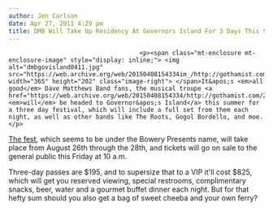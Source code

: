```yaml
---
author: Jen Carlson
date: Apr 27, 2011 4:29 pm
title: DMB Will Take Up Residency At Governors Island For 3 Days This Summer
---
```


	
										<p><span class="mt-enclosure mt-enclosure-image" style="display: inline;"> <img alt="dmbgovisland0411.jpg" src="https://web.archive.org/web/20150408154334im_/http://gothamist.com/attachments/arts_jen/dmbgovisland0411.jpg" width="365" height="202" class="image-right"> </span>It&apos;s <em>all good</em> Dave Matthews Band fans, the musical troupe <a href="https://web.archive.org/web/20150408154334/http://gothamist.com/2011/04/13/dmb_rumor_watch_will_ants_be_marchi.php"><em>will</em> be headed to Governor&apos;s Island</a> this summer for a three day festival, which will include a full set from them each night, as well as other bands like The Roots, Gogol Bordello, and moe. </p>

<p><a href="https://web.archive.org/web/20150408154334/http://www.davematthewsband.com/news/dmb-caravan-comes-governors-island-and-gorge-0">The fest</a>, which seems to be under the Bowery Presents name, will take place from August 26th through the 28th, and tickets will go on sale to the general public this Friday at 10 a.m. </p>

<p>Three-day passes are $195, and to supersize that to a VIP it&apos;ll cost $825, which will get you reserved viewing, special restrooms, complimentary snacks, beer, water and a gourmet buffet dinner each night. But for that hefty sum should you also get a bag of sweet cheeba and your own ferry?<br>
</p>					
										
									
				